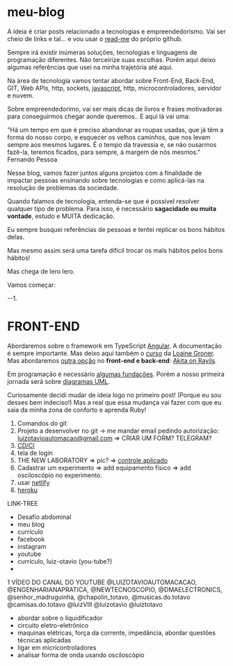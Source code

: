 # meu-blog
A ideia é criar posts relacionado a tecnologias e empreendedorismo. Vai ser cheio de links e tal... e vou usar o [read-me](https://medium.com/@raullesteves/github-como-fazer-um-readme-md-bonit%C3%A3o-c85c8f154f8) do próprio github.

Sempre irá existir inúmeras soluções, tecnologias e linguagens de programação diferentes. Não terceirize suas escolhas. Porém aqui deixo algumas referências que usei na minha trajetória até aqui.

Na área de tecnologia vamos tentar abordar sobre Front-End, Back-End, GIT, Web APIs, http, sockets, [javascript](https://github.com/luizotavioautomacao/curso-javascript-ninja), http, microcontroladores, servidor e nuvem.

Sobre empreendedorimo, vai ser mais dicas de livros e frases motivadoras para conseguirmos chegar aonde queremos.. E aqui lá vai uma:

"Há um tempo em que é preciso abandonar as roupas usadas, que já têm a forma do nosso corpo, e esquecer os velhos caminhos, que nos levam sempre aos mesmos lugares. É o tempo da travessia e, se não ousarmos fazê-la, teremos ficados, para sempre, à margem de nós mesmos."
                                Fernando Pessoa

Nesse blog, vamos fazer juntos alguns projetos com a finalidade de impactar pessoas ensinando sobre tecnologias e como aplicá-las na resolução de problemas da sociedade.

Quando falamos de tecnologia, entenda-se que é possível resolver qualquer tipo de problema. Para isso, é necessário **sagacidade ou muita vontade**, estudo e MUITA dedicação.

Eu sempre busquei referências de pessoas e tentei replicar os bons hábitos delas.

Mas mesmo assim será uma tarefa difícil trocar os mals hábitos pelos bons hábitos!

Mas chega de lero lero.

Vamos começar:

--1.

# FRONT-END
Abordaremos sobre o framework em TypeScript [Angular](https://angular.io/docs). 
A documentação é sempre importante. Mas deixo aqui também o [curso](https://www.youtube.com/watch?v=tPOMG0D57S0&list=PLGxZ4Rq3BOBoSRcKWEdQACbUCNWLczg2G) da [Loaine Groner](https://loiane.com/).
Mas abordaremos [outra opção](https://rubyonrails.org/) no **front-end e back-end**: [Akita on Rayils](https://www.jmonteiro.com/aprendaaprogramar/chapter00.html).

Em programação é necessário [algumas fundações](https://drive.google.com/drive/folders/1MNzy8h15WqPwpd0i4bcUy4JUU1IVbvH4?usp=sharing).
Porém a nosso primeira jornada será sobre [diagramas UML](https://engsoftmoderna.info/cap4.html).

Curiosamente decidi mudar de ideia logo no primeiro post! (Porque eu sou desses bem indeciso!)
Mas a real que essa mudança vai fazer com que eu saia da minha zona de conforto e aprenda Ruby!


1. Comandos do git
2. Projeto a desenvolver no git -> me mandar email pedindo autorização: luizotavioautomacao@gmail.com => CRIAR UM FORM? TELEGRAM?
3. [CD/CI](https://platform.sh/marketplace/)
3. tela de login
4. THE NEW LABORATORY => pic? => [controle aplicado](https://engenhariae.com.br/editorial/colunas/ita-libera-10-cursos-gratuitos-online-e-com-certificados?fbclid=IwAR2XAgtTbNW0lCugTTX64WYsDI3WPgkv0pEiW7fh2n5Q5v8O3g1MuBNx28U) 
5. Cadastrar um experimento => add equipamento físico 
=> add osciloscópio no experimento.
6. usar [netlify](https://www.netlify.com/)
7. [heroku](https://www.heroku.com/)


LINK-TREE
 - Desafio abdominal
 - meu blog
 - currículo
 - facebook
 - instagram
 - youtube
- currículo, luiz-otavio (you-tube?)
- 





1 VÍDEO DO CANAL DO YOUTUBE @LUIZOTAVIOAUTOMACACAO, @ENGENHARIANAPRATICA, @NEWTECNOSCOPIO, @DMAELECTRONICS, @senhor_madruguinha, @chapolin_totavo, @musicas.do.totavo @camisas.do.totavo @luizVIII @luizotavio @luiztotavo 
- abordar sobre o liquidificador
- circuito eletro-eletrônico
- maquinas elétricas, força da corrente, impedância, abordar questões técnicas aplicadas
- ligar em micricontroladores
- analisar forma de onda usando osciloscópio

